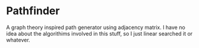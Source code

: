 # Pathfinder
A graph theory inspired path generator using adjacency matrix. I have no idea about the algorithims involved in this stuff, so I just linear searched it or whatever.
